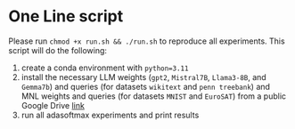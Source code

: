 # One Line script
Please run `chmod +x run.sh && ./run.sh` to reproduce all experiments. This script will do the following:
1. create a conda environment with `python=3.11`
2. install the necessary LLM weights (`gpt2`, `Mistral7B`, `Llama3-8B`, and `Gemma7b`) and queries (for datasets `wikitext` and `penn treebank`) and MNL weights and queries (for datasets `MNIST` and `EuroSAT`) from a public Google Drive [link](https://drive.google.com/drive/folders/1aiCuaO9lyvaLyaZMdscgWyx0qz28FbJQ?usp=drive_link)
3. run all adasoftmax experiments and print results 
